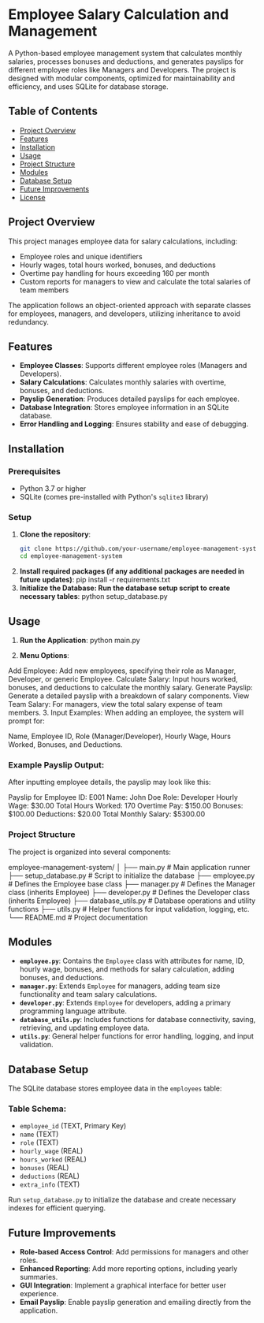 # Employee Salary Calculation and Management

A Python-based employee management system that calculates monthly salaries, processes bonuses and deductions, and generates payslips for different employee roles like Managers and Developers. The project is designed with modular components, optimized for maintainability and efficiency, and uses SQLite for database storage.

## Table of Contents
- [Project Overview](#project-overview)
- [Features](#features)
- [Installation](#installation)
- [Usage](#usage)
- [Project Structure](#project-structure)
- [Modules](#modules)
- [Database Setup](#database-setup)
- [Future Improvements](#future-improvements)
- [License](#license)

## Project Overview
This project manages employee data for salary calculations, including:
- Employee roles and unique identifiers
- Hourly wages, total hours worked, bonuses, and deductions
- Overtime pay handling for hours exceeding 160 per month
- Custom reports for managers to view and calculate the total salaries of team members

The application follows an object-oriented approach with separate classes for employees, managers, and developers, utilizing inheritance to avoid redundancy.

## Features
- **Employee Classes**: Supports different employee roles (Managers and Developers).
- **Salary Calculations**: Calculates monthly salaries with overtime, bonuses, and deductions.
- **Payslip Generation**: Produces detailed payslips for each employee.
- **Database Integration**: Stores employee information in an SQLite database.
- **Error Handling and Logging**: Ensures stability and ease of debugging.

## Installation

### Prerequisites
- Python 3.7 or higher
- SQLite (comes pre-installed with Python's `sqlite3` library)

### Setup
1. **Clone the repository**:
   ```bash
   git clone https://github.com/your-username/employee-management-system.git
   cd employee-management-system
2. **Install required packages (if any additional packages are needed in future updates)**:
   pip install -r requirements.txt
3. **Initialize the Database: Run the database setup script to create necessary tables**:
   python setup_database.py
## Usage
1. **Run the Application**:
python main.py

3. **Menu Options**:

Add Employee: Add new employees, specifying their role as Manager, Developer, or generic Employee.
Calculate Salary: Input hours worked, bonuses, and deductions to calculate the monthly salary.
Generate Payslip: Generate a detailed payslip with a breakdown of salary components.
View Team Salary: For managers, view the total salary expense of team members.
3. Input Examples: When adding an employee, the system will prompt for:

Name, Employee ID, Role (Manager/Developer), Hourly Wage, Hours Worked, Bonuses, and Deductions.

### Example Payslip Output:
After inputting employee details, the payslip may look like this:

Payslip for Employee ID: E001
Name: John Doe
Role: Developer
Hourly Wage: $30.00
Total Hours Worked: 170
Overtime Pay: $150.00
Bonuses: $100.00
Deductions: $20.00
Total Monthly Salary: $5300.00

### Project Structure
The project is organized into several components:

employee-management-system/
│
├── main.py                 # Main application runner
├── setup_database.py       # Script to initialize the database
├── employee.py             # Defines the Employee base class
├── manager.py              # Defines the Manager class (inherits Employee)
├── developer.py            # Defines the Developer class (inherits Employee)
├── database_utils.py       # Database operations and utility functions
├── utils.py                # Helper functions for input validation, logging, etc.
└── README.md               # Project documentation

## Modules

- **`employee.py`**: Contains the `Employee` class with attributes for name, ID, hourly wage, bonuses, and methods for salary calculation, adding bonuses, and deductions.
- **`manager.py`**: Extends `Employee` for managers, adding team size functionality and team salary calculations.
- **`developer.py`**: Extends `Employee` for developers, adding a primary programming language attribute.
- **`database_utils.py`**: Includes functions for database connectivity, saving, retrieving, and updating employee data.
- **`utils.py`**: General helper functions for error handling, logging, and input validation.

## Database Setup

The SQLite database stores employee data in the `employees` table:

### Table Schema:
- `employee_id` (TEXT, Primary Key)
- `name` (TEXT)
- `role` (TEXT)
- `hourly_wage` (REAL)
- `hours_worked` (REAL)
- `bonuses` (REAL)
- `deductions` (REAL)
- `extra_info` (TEXT)

Run `setup_database.py` to initialize the database and create necessary indexes for efficient querying.

## Future Improvements
- **Role-based Access Control**: Add permissions for managers and other roles.
- **Enhanced Reporting**: Add more reporting options, including yearly summaries.
- **GUI Integration**: Implement a graphical interface for better user experience.
- **Email Payslip**: Enable payslip generation and emailing directly from the application.







